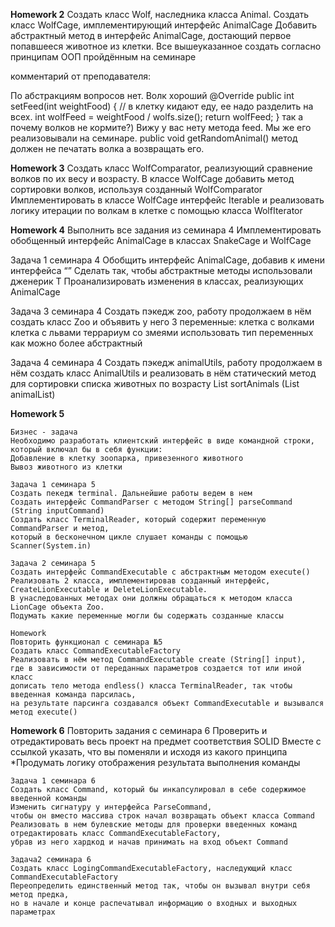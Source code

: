 **Homework 2**
Создать класс Wolf, наследника класса Animal.
Создать класс WolfCage, имплементирующий интерфейс AnimalCage
Добавить абстрактный метод в интерфейс AnimalCage, достающий первое попавшееся животное из клетки.
Все вышеуказанное создать согласно принципам ООП пройдённым на семинаре

комментарий от преподавателя:

По абстракциям вопросов нет.
  Волк хороший
  @Override
  public int setFeed(int weightFood) {
  // в клетку кидают еду, ее надо разделить на всех.
  int wolfFeed = weightFood / wolfs.size();
  return wolfFeed;
  }
  так а почему волков не кормите?) Вижу у вас нету метода feed. Мы же его реализовывали на семинаре.
  public void getRandomAnimal()
  метод должен не печатать волка а возвращать его.


**Homework 3**
Создать класс WolfComparator, реализующий сравнение волков по их весу и возрасту.
В классе WolfCage добавить метод сортировки волков, используя созданный WolfComparator
Имплементировать в классе WolfCage интерфейс Iterable<Wolf>
и реализовать логику итерации по волкам в клетке с помощью класса WolfIterator


**Homework 4**
Выполнить все задания из семинара 4
Имплементировать обобщенный интерфейс AnimalCage в классах SnakeCage и WolfCage

  Задача 1 семинара 4
  Обобщить интерфейс AnimalCage, добавив к имени интерфейса “<T>”
  Сделать так, чтобы абстрактные методы использовали дженерик T
  Проанализировать изменения в классах, реализующих AnimalCage

  Задача 3 семинара 4
    Создать пэкедж zoo, работу продолжаем в нём
    создать класс Zoo и объявить у него 3 переменные:
      клетка с волками
      клетка с львами
      террариум со змеями
    использовать тип переменных как можно более абстрактный

  Задача 4 семинара 4
    Создать пэкедж animalUtils, работу продолжаем в нём
    создать класс AnimalUtils и реализовать в нём статический метод для сортировки списка животных по возрасту
    <T extends Animal> List<T> sortAnimals (List<T> animalList)
  
**Homework 5**

    Бизнес - задача
    Необходимо разработать клиентский интерфейс в виде командной строки, который включал бы в себя функции:
    Добавление в клетку зоопарка, привезенного животного
    Вывоз животного из клетки

    Задача 1 семинара 5
    Создать пекедж terminal. Дальнейшие работы ведем в нем
    Создать интерфейс CommandParser c методом String[] parseCommand (String inputCommand)
    Создать класс TerminalReader, который содержит переменную CommandParser и метод,
    который в бесконечном цикле слушает команды с помощью Scanner(System.in)

    Задача 2 семинара 5
    Создать интерфейс CommandExecutable c абстрактным методом execute()
    Реализовать 2 класса, имплементировав созданный интерфейс,
    CreateLionExecutable и DeleteLionExecutable. 
    В унаследованных методах они должны обращаться к методом класса LionCage объекта Zoo.
    Подумать какие переменные могли бы содержать созданные классы

    Homework
    Повторить функционал с семинара №5
    Создать класc CommandExecutableFactory
    Реализовать в нём метод CommandExecutable create (String[] input),
    где в зависимости от переданных параметров создается тот или иной класс
    дописать тело метода endless() класса TerminalReader, так чтобы введенная команда парсилась,
    на результате парсинга создавался объект CommandExecutable и вызывался метод execute()


**Homework 6**
    Повторить задания с семинара 6
    Проверить и отредактировать весь проект на предмет соответствия SOLID
    Вместе с ссылкой указать, что вы поменяли и исходя из какого принципа
    *Продумать логику отображения результата выполнения команды

    Задача 1 семинара 6
    Создать класс Command, который бы инкапсулировал в себе содержимое введенной команды
    Изменить сигнатуру у интерфейса ParseCommand,
    чтобы он вместо массива строк начал возвращать объект класса Command
    Реализовать в нем булевские методы для проверки введенных команд
    отредактировать класс CommandExecutableFactory,
    убрав из него хардкод и начав принимать на вход объект Command

    Задача2 семинара 6
    Создать класс LogingCommandExecutableFactory, наследующий класс CommandExecutableFactory
    Переопределить единственный метод так, чтобы он вызывал внутри себя метод предка,
    но в начале и конце распечатывал информацию о входных и выходных параметрах